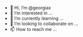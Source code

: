 - 👋 Hi, I’m @georgiax
- 👀 I’m interested in ...
- 🌱 I’m currently learning ...
- 💞️ I’m looking to collaborate on ...
- 📫 How to reach me ...

<!---
georgiax/georgiax is a ✨ special ✨ repository because its `README.md` (this file) appears on your GitHub profile.
You can click the Preview link to take a look at your changes.
--->

